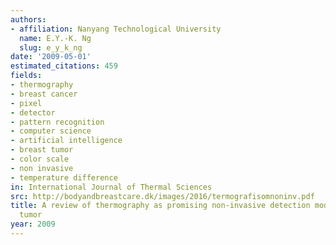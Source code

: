 ```yaml
---
authors:
- affiliation: Nanyang Technological University
  name: E.Y.-K. Ng
  slug: e_y_k_ng
date: '2009-05-01'
estimated_citations: 459
fields:
- thermography
- breast cancer
- pixel
- detector
- pattern recognition
- computer science
- artificial intelligence
- breast tumor
- color scale
- non invasive
- temperature difference
in: International Journal of Thermal Sciences
src: http://bodyandbreastcare.dk/images/2016/termografisomnoninv.pdf
title: A review of thermography as promising non-invasive detection modality for breast
  tumor
year: 2009
---
```

